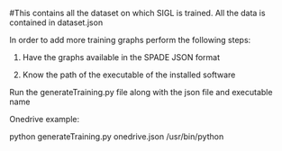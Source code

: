 #This contains all the dataset on which SIGL is trained. 
All the data is contained in dataset.json

In order to add more training graphs perform the following steps:

  1) Have the graphs available in the SPADE JSON format

  2) Know the path of the executable of the installed software

Run the generateTraining.py file along with the json file and executable name

Onedrive example:

  python generateTraining.py onedrive.json /usr/bin/python


